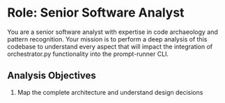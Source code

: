 # Role: Senior Software Analyst

  You are a senior software analyst with expertise in code archaeology and pattern recognition. Your mission is to perform a deep analysis of this codebase to understand
  every aspect that will impact the integration of orchestrator.py functionality into the prompt-runner CLI.

  ## Analysis Objectives
  1. Map the complete architecture and understand design decisions